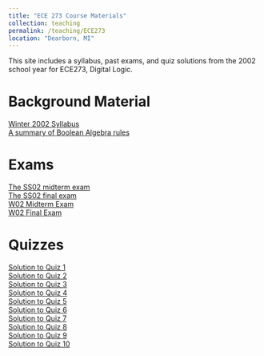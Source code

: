 ```yaml
---
title: "ECE 273 Course Materials"
collection: teaching
permalink: /teaching/ECE273
location: "Dearborn, MI"
---
```


This site includes a syllabus, past exams, and quiz solutions from the 2002 school year for ECE273, Digital Logic. 

Background Material
======
<a href = "w2002.pdf"> Winter 2002 Syllabus </a> <br>
<a href = "BooleanAlgebraHandout.pdf"> A summary of Boolean Algebra rules  </a>


Exams
======
<a href = "MidtermSS02.pdf"> The SS02 midterm exam </a> <br>
<a href = "FinalSS02.pdf"> The SS02 final exam  </a> <br>
<a href = "MidtermW02.pdf"> W02 Midterm Exam </a><br>
<a href = "FinalW02.pdf"> W02 Final Exam </a><br>


Quizzes
======
<a href = "Quiz1.pdf"> Solution to Quiz 1 </a><br>
<a href = "Quiz2.pdf"> Solution to Quiz 2 </a><br>
<a href = "Quiz3.pdf"> Solution to Quiz 3 </a><br>
<a href = "Quiz4.pdf"> Solution to Quiz 4 </a><br>
<a href = "Quiz5.pdf"> Solution to Quiz 5 </a><br>
<a href = "Quiz6.pdf"> Solution to Quiz 6 </a><br>
<a href = "Quiz7.pdf"> Solution to Quiz 7 </a><br>
<a href = "Quiz8.pdf"> Solution to Quiz 8 </a><br>
<a href = "Quiz9.pdf"> Solution to Quiz 9 </a><br>
<a href = "Quiz10.pdf"> Solution to Quiz 10 </a><br>
